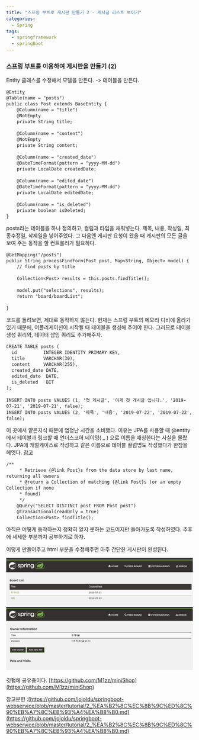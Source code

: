 ```yaml
---
title: "스프링 부트로 게시판 만들기 2 - 게시글 리스트 보이기"
categories:
  - Spring
tags:
  - springframework
  - springBoot
---
```


### 스프링 부트를 이용하여 게시판을 만들기 (2)

Entity 클래스를 수정해서 모델을 만든다. -> 테이블을 만든다.
```
@Entity
@Table(name = "posts")
public class Post extends BaseEntity {
    @Column(name = "title")
    @NotEmpty
    private String title;

    @Column(name = "content")
    @NotEmpty
    private String content;

    @Column(name = "created_date")
    @DateTimeFormat(pattern = "yyyy-MM-dd")
    private LocalDate createdDate;

    @Column(name = "edited_date")
    @DateTimeFormat(pattern = "yyyy-MM-dd")
    private LocalDate editedDate;

    @Column(name = "is_deleted")
    private boolean isDeleted;
}
```
posts라는 테이블을 하나 정의하고, 컬럼과 타입을 채워넣는다.
제목, 내용, 작성일, 최종수정일, 삭제일을 넣어주었다.
그 다음엔 게시판 요청이 왔을 때 게시판의 모든 글을 보여 주는 동작을 할 컨트롤러가 필요하다.
```
@GetMapping("/posts")
public String processFindForm(Post post, Map<String, Object> model) {
    // find posts by title

    Collection<Post> results = this.posts.findTitle();

    model.put("selections", results);
    return "board/boardList";

}
```
코드를 돌려보면, 제대로 동작하지 않는다. 현재는 스프링 부트의 메모리 디비에 올라가 있기 때문에, 어플리케이션이 시작될 때 테이블을 생성해 주어야 한다. 그러므로 테이블 생성 쿼리와, 데이터 삽입 쿼리도 추가해주자.

```
CREATE TABLE posts (
  id          INTEGER IDENTITY PRIMARY KEY,
  title       VARCHAR(30),
  content     VARCHAR(255),
  created_date DATE,
  edited_date  DATE,
  is_deleted   BIT
);

INSERT INTO posts VALUES (1, '첫 게시글', '이게 첫 게시글 입니다.', '2019-07-21', '2019-07-21', false);
INSERT INTO posts VALUES (2, '제목', '내용', '2019-07-22', '2019-07-22', false);

```
이 곳에서 얕은지식 때문에 엄청난 시간을 소비했다. 이유는 JPA를 사용할 때 @entity 에서 테이블과 링크할 때 언더스코어 네이밍( _ ) 으로 이름을 매칭한다는 사실을 몰랐다. JPA에 캐멀케이스로 작성하고 같은 이름으로 테이블 컬럼명도 작성했다가 한참을 헤멧다.
[참고](https://n1tjrgns.tistory.com/135)

```    
/**
     * Retrieve {@link Post}s from the data store by last name, returning all owners
     * @return a Collection of matching {@link Post}s (or an empty Collection if none
     * found)
     */
    @Query("SELECT DISTINCT post FROM Post post")
    @Transactional(readOnly = true)
    Collection<Post> findTitle();
```
아직은 어떻게 동작하는지 정확히 알지 못하는 코드이지만 돌아가도록 작성하였다. 추후에 세세한 부분까지 공부하기로 하자.

이렇게 만들어주고 html 부분을 수정해주면 아주 간단한 게시판이 완성된다.

![spring_structure](/assets/img/spring/board_proto1.png)
![spring_structure](/assets/img/spring/board_proto2.png)

깃헙에 공유중이다. [https://github.com/M1zz/miniShop](https://github.com/M1zz/miniShop)

참고문헌 :[https://github.com/jojoldu/springboot-webservice/blob/master/tutorial/2_%EA%B2%8C%EC%8B%9C%ED%8C%90%EB%A7%8C%EB%93%A4%EA%B8%B0.md](https://github.com/jojoldu/springboot-webservice/blob/master/tutorial/2_%EA%B2%8C%EC%8B%9C%ED%8C%90%EB%A7%8C%EB%93%A4%EA%B8%B0.md)
